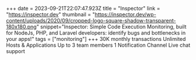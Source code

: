 +++
date = 2023-09-21T22:07:47.923Z
title = "Inspector"
link = "https://inspector.dev"
thumbnail = "https://inspector.dev/wp-content/uploads/2020/09/cropped-logo-square-shadow-transparent-180x180.png"
snippet="Inspector: Simple Code Execution Monitoring, built for NodeJs, PHP, and Laravel developers: identify bugs and bottlenecks in your apps!"
tags = ["monitoring"]
+++
30K monthly transactions
Unlimited Hosts & Applications
Up to 3 team members
1 Notification Channel
Live chat support
